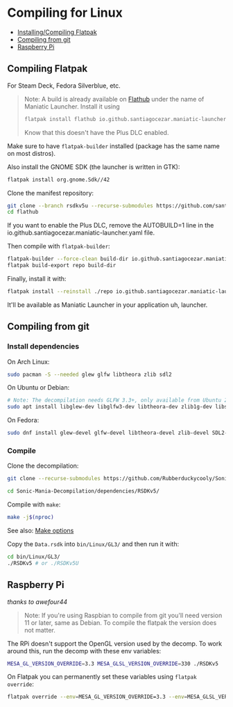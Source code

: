 # Compiling for Linux

- [Installing/Compiling Flatpak](#compiling-flatpak)
- [Compiling from git](#compiling-from-git)
- [Raspberry Pi](#raspberry-pi)


## Compiling Flatpak

For Steam Deck, Fedora Silverblue, etc.

> Note: A build is already available on [Flathub](https://flathub.org) under the name of Maniatic Launcher. Install it using  
> ```sh
> flatpak install flathub io.github.santiagocezar.maniatic-launcher
> ```
> Know that this doesn't have the Plus DLC enabled.

Make sure to have `flatpak-builder` installed (package has the same name on most distros).

Also install the GNOME SDK (the launcher is written in GTK):
```sh
flatpak install org.gnome.Sdk//42
```

Clone the manifest repository:
```sh
git clone --branch rsdkv5u --recurse-submodules https://github.com/santiagocezar/flathub
cd flathub
```

If you want to enable the Plus DLC, remove the AUTOBUILD=1 line in the io.github.santiagocezar.maniatic-launcher.yaml file.

Then compile with `flatpak-builder`:
```sh
flatpak-builder --force-clean build-dir io.github.santiagocezar.maniatic-launcher.yaml
flatpak build-export repo build-dir
```

Finally, install it with:
```sh
flatpak install --reinstall ./repo io.github.santiagocezar.maniatic-launcher
```

It'll be available as Maniatic Launcher in your application uh, launcher.

## Compiling from git

### Install dependencies

On Arch Linux:
```sh
sudo pacman -S --needed glew glfw libtheora zlib sdl2
```

On Ubuntu or Debian:
```sh
# Note: The decompilation needs GLFW 3.3+, only available from Ubuntu 20.04 and Debian 11.
sudo apt install libglew-dev libglfw3-dev libtheora-dev zlib1g-dev libsdl2-dev
```

On Fedora:
```sh
sudo dnf install glew-devel glfw-devel libtheora-devel zlib-devel SDL2-devel
```

### Compile

Clone the decompilation:
```sh
git clone --recurse-submodules https://github.com/Rubberduckycooly/Sonic-Mania-Decompilation

cd Sonic-Mania-Decompilation/dependencies/RSDKv5/
```

Compile with `make`:
```sh
make -j$(nproc)
```

See also: [Make options](make-opts.md#rsdk)

Copy the `Data.rsdk` into `bin/Linux/GL3/` and then run it with:

```sh
cd bin/Linux/GL3/
./RSDKv5 # or ./RSDKv5U
```

## Raspberry Pi

_thanks to awefour44_

> Note: If you're using Raspbian to compile from git you'll need version 11 or later, same as Debian. To compile the flatpak the version does not matter.

The RPi doesn't support the OpenGL version used by the decomp. To work around this, run the decomp with these env variables:
```sh
MESA_GL_VERSION_OVERRIDE=3.3 MESA_GLSL_VERSION_OVERRIDE=330 ./RSDKv5
```

On Flatpak you can permanently set these variables using `flatpak override`:
```sh
flatpak override --env=MESA_GL_VERSION_OVERRIDE=3.3 --env=MESA_GLSL_VERSION_OVERRIDE=330  io.github.santiagocezar.maniatic-launcher
```